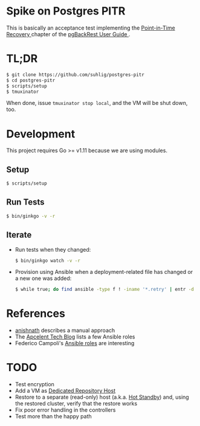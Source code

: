 # Spike on Postgres PITR

This is basically an acceptance test implementing the [Point-in-Time Recovery
](https://pgbackrest.org/user-guide.html#pitr) chapter of the [pgBackRest User Guide
](https://pgbackrest.org/user-guide.html).

# TL;DR

```sh
$ git clone https://github.com/suhlig/postgres-pitr
$ cd postgres-pitr
$ scripts/setup
$ tmuxinator
```

When done, issue `tmuxinator stop local`, and the VM will be shut down, too.

# Development

This project requires Go >= v1.11 because we are using modules.

## Setup

```sh
$ scripts/setup
```

## Run Tests

```sh
$ bin/ginkgo -v -r
```

## Iterate

* Run tests when they changed:

  ```sh
  $ bin/ginkgo watch -v -r
  ```

* Provision using Ansible when a deployment-related file has changed or a new one was added:

  ```sh
  $ while true; do find ansible -type f ! -iname '*.retry' | entr -d vagrant provision; done
  ```

# References

* [anishnath](https://github.com/anishnath/postgres) describes a manual approach
* The [Apcelent Tech Blog](https://blog.apcelent.com/using-ansible-to-set-up-postgresql.html) lists a few Ansible roles
* Federico Campoli's [Ansible roles](https://github.com/the4thdoctor/dynamic_duo/blob/04_pgbackrest/roles/rollback/tasks/rollback_ssh.yml) are interesting

# TODO

* Test encryption
* Add a VM as [Dedicated Repository Host](https://pgbackrest.org/user-guide.html#repo-host)
* Restore to a separate (read-only) host (a.k.a. [Hot Standby](https://pgbackrest.org/user-guide.html#replication/hot-standby)) and, using the restored cluster, verify that the restore works
* Fix poor error handling in the controllers
* Test more than the happy path
